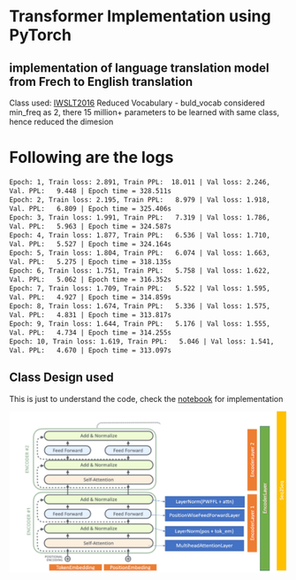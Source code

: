 # Transformer Implementation using PyTorch

## implementation of language translation model from Frech to English translation

Class used: [IWSLT2016](https://pytorch.org/text/stable/datasets.html#id17)
Reduced Vocabulary - buld_vocab considered min_freq as 2, there 15 million+ parameters to be learned with same class, hence reduced the dimesion

# Following are the logs

```
Epoch: 1, Train loss: 2.891, Train PPL:  18.011 | Val loss: 2.246, Val. PPL:   9.448 | Epoch time = 328.511s
Epoch: 2, Train loss: 2.195, Train PPL:   8.979 | Val loss: 1.918, Val. PPL:   6.809 | Epoch time = 325.406s
Epoch: 3, Train loss: 1.991, Train PPL:   7.319 | Val loss: 1.786, Val. PPL:   5.963 | Epoch time = 324.587s
Epoch: 4, Train loss: 1.877, Train PPL:   6.536 | Val loss: 1.710, Val. PPL:   5.527 | Epoch time = 324.164s
Epoch: 5, Train loss: 1.804, Train PPL:   6.074 | Val loss: 1.663, Val. PPL:   5.275 | Epoch time = 318.135s
Epoch: 6, Train loss: 1.751, Train PPL:   5.758 | Val loss: 1.622, Val. PPL:   5.062 | Epoch time = 316.352s
Epoch: 7, Train loss: 1.709, Train PPL:   5.522 | Val loss: 1.595, Val. PPL:   4.927 | Epoch time = 314.859s
Epoch: 8, Train loss: 1.674, Train PPL:   5.336 | Val loss: 1.575, Val. PPL:   4.831 | Epoch time = 313.817s
Epoch: 9, Train loss: 1.644, Train PPL:   5.176 | Val loss: 1.555, Val. PPL:   4.734 | Epoch time = 314.255s
Epoch: 10, Train loss: 1.619, Train PPL:   5.046 | Val loss: 1.541, Val. PPL:   4.670 | Epoch time = 313.097s

```

## Class Design used


This is just to understand the code, check the [notebook](./assignment_transformers_session10.ipynb) for implementation

![image](./Transformer.PNG)
